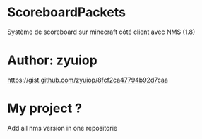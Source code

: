 # ScoreboardPackets
Système de scoreboard sur minecraft côté client avec NMS (1.8)

# Author: zyuiop
https://gist.github.com/zyuiop/8fcf2ca47794b92d7caa

# My project ?
Add all nms version in one repositorie
